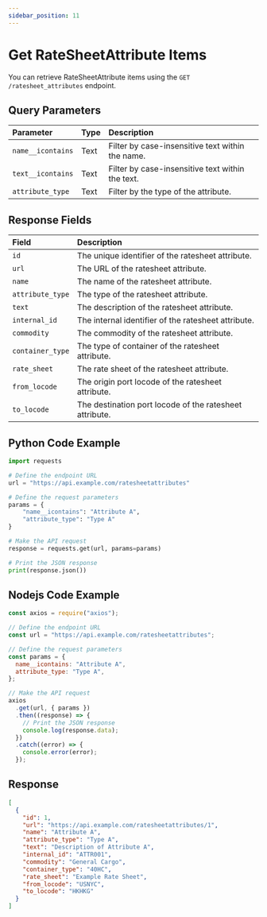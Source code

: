 ```yaml
---
sidebar_position: 11
---
```


# Get RateSheetAttribute Items

You can retrieve RateSheetAttribute items using the `GET /ratesheet_attributes` endpoint.

## Query Parameters

| Parameter         | Type | Description                                      |
| :---------------- | :--- | :----------------------------------------------- |
| `name__icontains` | Text | Filter by case-insensitive text within the name. |
| `text__icontains` | Text | Filter by case-insensitive text within the text. |
| `attribute_type`  | Text | Filter by the type of the attribute.             |

## Response Fields

| Field            | Description                                             |
| :--------------- | :------------------------------------------------------ |
| `id`             | The unique identifier of the ratesheet attribute.       |
| `url`            | The URL of the ratesheet attribute.                     |
| `name`           | The name of the ratesheet attribute.                    |
| `attribute_type` | The type of the ratesheet attribute.                    |
| `text`           | The description of the ratesheet attribute.             |
| `internal_id`    | The internal identifier of the ratesheet attribute.     |
| `commodity`      | The commodity of the ratesheet attribute.               |
| `container_type` | The type of container of the ratesheet attribute.       |
| `rate_sheet`     | The rate sheet of the ratesheet attribute.              |
| `from_locode`    | The origin port locode of the ratesheet attribute.      |
| `to_locode`      | The destination port locode of the ratesheet attribute. |

## Python Code Example

```python
import requests

# Define the endpoint URL
url = "https://api.example.com/ratesheetattributes"

# Define the request parameters
params = {
    "name__icontains": "Attribute A",
    "attribute_type": "Type A"
}

# Make the API request
response = requests.get(url, params=params)

# Print the JSON response
print(response.json())
```

## Nodejs Code Example

```javascript
const axios = require("axios");

// Define the endpoint URL
const url = "https://api.example.com/ratesheetattributes";

// Define the request parameters
const params = {
  name__icontains: "Attribute A",
  attribute_type: "Type A",
};

// Make the API request
axios
  .get(url, { params })
  .then((response) => {
    // Print the JSON response
    console.log(response.data);
  })
  .catch((error) => {
    console.error(error);
  });
```

## Response

```json
[
  {
    "id": 1,
    "url": "https://api.example.com/ratesheetattributes/1",
    "name": "Attribute A",
    "attribute_type": "Type A",
    "text": "Description of Attribute A",
    "internal_id": "ATTR001",
    "commodity": "General Cargo",
    "container_type": "40HC",
    "rate_sheet": "Example Rate Sheet",
    "from_locode": "USNYC",
    "to_locode": "HKHKG"
  }
]
```
